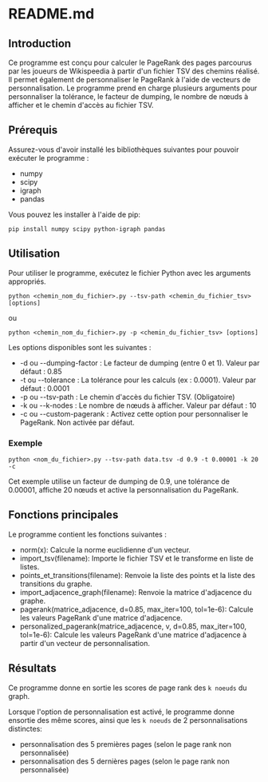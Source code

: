 # README.md

## Introduction
Ce programme est conçu pour calculer le PageRank des pages parcourus par les joueurs de Wikispeedia à partir d'un fichier TSV des chemins réalisé. Il permet également de personnaliser le PageRank à l'aide de vecteurs de personnalisation. Le programme prend en charge plusieurs arguments pour personnaliser la tolérance, le facteur de dumping, le nombre de nœuds à afficher et le chemin d'accès au fichier TSV.

## Prérequis
Assurez-vous d'avoir installé les bibliothèques suivantes pour pouvoir exécuter le programme :
- numpy
- scipy
- igraph
- pandas


Vous pouvez les installer à l'aide de pip:

```
pip install numpy scipy python-igraph pandas
```

## Utilisation
Pour utiliser le programme, exécutez le fichier Python avec les arguments appropriés.

```
python <chemin_nom_du_fichier>.py --tsv-path <chemin_du_fichier_tsv> [options]
```
ou
```
python <chemin_nom_du_fichier>.py -p <chemin_du_fichier_tsv> [options]
```

Les options disponibles sont les suivantes :

- -d ou --dumping-factor : Le facteur de dumping (entre 0 et 1). Valeur par défaut : 0.85
- -t ou --tolerance : La tolérance pour les calculs (ex : 0.0001). Valeur par défaut : 0.0001
- -p ou --tsv-path : Le chemin d'accès du fichier TSV. (Obligatoire)
- -k ou --k-nodes : Le nombre de nœuds à afficher. Valeur par défaut : 10
- -c ou --custom-pagerank : Activez cette option pour personnaliser le PageRank. Non activée par défaut.

### Exemple
```
python <nom_du_fichier>.py --tsv-path data.tsv -d 0.9 -t 0.00001 -k 20 -c
```
Cet exemple utilise un facteur de dumping de 0.9, une tolérance de 0.00001, affiche 20 nœuds et active la personnalisation du PageRank.

## Fonctions principales
Le programme contient les fonctions suivantes :
- norm(x): Calcule la norme euclidienne d'un vecteur.
- import_tsv(filename): Importe le fichier TSV et le transforme en liste de listes.
- points_et_transitions(filename): Renvoie la liste des points et la liste des transitions du graphe.
- import_adjacence_graph(filename): Renvoie la matrice d'adjacence du graphe.
- pagerank(matrice_adjacence, d=0.85, max_iter=100, tol=1e-6): Calcule les valeurs PageRank d'une matrice d'adjacence.
- personalized_pagerank(matrice_adjacence, v, d=0.85, max_iter=100, tol=1e-6): Calcule les valeurs PageRank d'une matrice d'adjacence à partir d'un vecteur de personnalisation.



## Résultats

Ce programme donne en sortie les scores de page rank des ```k noeuds``` du graph.

Lorsque l'option de personnalisation est activé, le programme donne ensortie des même scores, ainsi que les  ```k noeuds``` de 2 personnalisations distinctes:
- personnalisation des 5 premières pages (selon le page rank non personnalisée)
- personnalisation des 5 dernières pages (selon le page rank non personnalisée)

